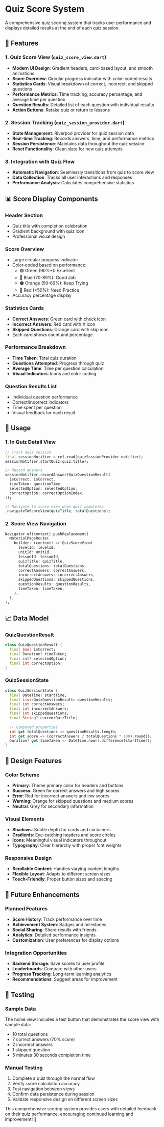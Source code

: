 # Quiz Score System

A comprehensive quiz scoring system that tracks user performance and displays detailed results at the end of each quiz session.

## 🎯 **Features**

### **1. Quiz Score View (`quiz_score_view.dart`)**
- **Modern UI Design**: Gradient headers, card-based layout, and smooth animations
- **Score Overview**: Circular progress indicator with color-coded results
- **Statistics Cards**: Visual breakdown of correct, incorrect, and skipped questions
- **Performance Metrics**: Time tracking, accuracy percentage, and average time per question
- **Question Results**: Detailed list of each question with individual results
- **Action Buttons**: Retake quiz or return to lessons

### **2. Session Tracking (`quiz_session_provider.dart`)**
- **State Management**: Riverpod provider for quiz session data
- **Real-time Tracking**: Records answers, time, and performance metrics
- **Session Persistence**: Maintains data throughout the quiz session
- **Reset Functionality**: Clean slate for new quiz attempts

### **3. Integration with Quiz Flow**
- **Automatic Navigation**: Seamlessly transitions from quiz to score view
- **Data Collection**: Tracks all user interactions and responses
- **Performance Analysis**: Calculates comprehensive statistics

## 📊 **Score Display Components**

### **Header Section**
- Quiz title with completion celebration
- Gradient background with quiz icon
- Professional visual design

### **Score Overview**
- Large circular progress indicator
- Color-coded based on performance:
  - 🟢 Green (90%+): Excellent
  - 🔵 Blue (70-89%): Good Job
  - 🟠 Orange (50-69%): Keep Trying
  - 🔴 Red (<50%): Need Practice
- Accuracy percentage display

### **Statistics Cards**
- **Correct Answers**: Green card with check icon
- **Incorrect Answers**: Red card with X icon
- **Skipped Questions**: Orange card with skip icon
- Each card shows count and percentage

### **Performance Breakdown**
- **Time Taken**: Total quiz duration
- **Questions Attempted**: Progress through quiz
- **Average Time**: Time per question calculation
- **Visual Indicators**: Icons and color coding

### **Question Results List**
- Individual question performance
- Correct/incorrect indicators
- Time spent per question
- Visual feedback for each result

## 🔧 **Usage**

### **1. In Quiz Detail View**
```dart
// Track quiz session
final sessionNotifier = ref.read(quizSessionProvider.notifier);
sessionNotifier.startQuiz(quiz.title);

// Record answers
sessionNotifier.recordAnswer(QuizQuestionResult(
  isCorrect: isCorrect,
  timeTaken: questionTime,
  selectedOption: selectedOption,
  correctOption: correctOptionIndex,
));

// Navigate to score view when quiz completes
_navigateToScoreView(quizTitle, totalQuestions);
```

### **2. Score View Navigation**
```dart
Navigator.of(context).pushReplacement(
  MaterialPageRoute(
    builder: (context) => QuizScoreView(
      levelId: levelId,
      unitId: unitId,
      lessonId: lessonId,
      quizTitle: quizTitle,
      totalQuestions: totalQuestions,
      correctAnswers: correctAnswers,
      incorrectAnswers: incorrectAnswers,
      skippedQuestions: skippedQuestions,
      questionResults: questionResults,
      timeTaken: timeTaken,
    ),
  ),
);
```

## 📈 **Data Model**

### **QuizQuestionResult**
```dart
class QuizQuestionResult {
  final bool isCorrect;
  final Duration? timeTaken;
  final int? selectedOption;
  final int correctOption;
}
```

### **QuizSessionState**
```dart
class QuizSessionState {
  final DateTime? startTime;
  final List<QuizQuestionResult> questionResults;
  final int correctAnswers;
  final int incorrectAnswers;
  final int skippedQuestions;
  final String? currentQuizTitle;
  
  // Computed properties
  int get totalQuestions => questionResults.length;
  int get score => (correctAnswers / totalQuestions * 100).round();
  Duration? get timeTaken => DateTime.now().difference(startTime!);
}
```

## 🎨 **Design Features**

### **Color Scheme**
- **Primary**: Theme primary color for headers and buttons
- **Success**: Green for correct answers and high scores
- **Error**: Red for incorrect answers and low scores
- **Warning**: Orange for skipped questions and medium scores
- **Neutral**: Grey for secondary information

### **Visual Elements**
- **Shadows**: Subtle depth for cards and containers
- **Gradients**: Eye-catching headers and score circles
- **Icons**: Meaningful visual indicators throughout
- **Typography**: Clear hierarchy with proper font weights

### **Responsive Design**
- **Scrollable Content**: Handles varying content lengths
- **Flexible Layout**: Adapts to different screen sizes
- **Touch-Friendly**: Proper button sizes and spacing

## 🚀 **Future Enhancements**

### **Planned Features**
- **Score History**: Track performance over time
- **Achievement System**: Badges and milestones
- **Social Sharing**: Share results with friends
- **Analytics**: Detailed performance insights
- **Customization**: User preferences for display options

### **Integration Opportunities**
- **Backend Storage**: Save scores to user profile
- **Leaderboards**: Compare with other users
- **Progress Tracking**: Long-term learning analytics
- **Recommendations**: Suggest areas for improvement

## 📱 **Testing**

### **Sample Data**
The home view includes a test button that demonstrates the score view with sample data:
- 10 total questions
- 7 correct answers (70% score)
- 2 incorrect answers
- 1 skipped question
- 5 minutes 30 seconds completion time

### **Manual Testing**
1. Complete a quiz through the normal flow
2. Verify score calculation accuracy
3. Test navigation between views
4. Confirm data persistence during session
5. Validate responsive design on different screen sizes

This comprehensive scoring system provides users with detailed feedback on their quiz performance, encouraging continued learning and improvement! 🎉 